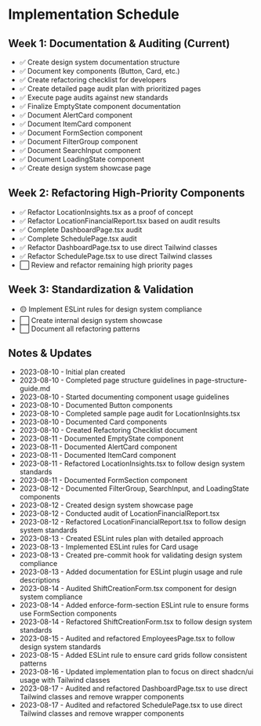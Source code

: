 # Implementation Schedule

## Week 1: Documentation & Auditing (Current)

- ✅ Create design system documentation structure
- ✅ Document key components (Button, Card, etc.)
- ✅ Create refactoring checklist for developers
- ✅ Create detailed page audit plan with prioritized pages
- ✅ Execute page audits against new standards
- ✅ Finalize EmptyState component documentation
- ✅ Document AlertCard component
- ✅ Document ItemCard component
- ✅ Document FormSection component
- ✅ Document FilterGroup component
- ✅ Document SearchInput component
- ✅ Document LoadingState component
- ✅ Create design system showcase page

## Week 2: Refactoring High-Priority Components

- ✅ Refactor LocationInsights.tsx as a proof of concept
- ✅ Refactor LocationFinancialReport.tsx based on audit results
- ✅ Complete DashboardPage.tsx audit
- ✅ Complete SchedulePage.tsx audit
- ✅ Refactor DashboardPage.tsx to use direct Tailwind classes
- ✅ Refactor SchedulePage.tsx to use direct Tailwind classes
- ⬜️ Review and refactor remaining high priority pages

## Week 3: Standardization & Validation

- 🟡 Implement ESLint rules for design system compliance
- ⬜️ Create internal design system showcase
- ⬜️ Document all refactoring patterns

## Notes & Updates

- 2023-08-10 - Initial plan created
- 2023-08-10 - Completed page structure guidelines in page-structure-guide.md
- 2023-08-10 - Started documenting component usage guidelines
- 2023-08-10 - Documented Button components
- 2023-08-10 - Completed sample page audit for LocationInsights.tsx
- 2023-08-10 - Documented Card components
- 2023-08-10 - Created Refactoring Checklist document
- 2023-08-11 - Documented EmptyState component
- 2023-08-11 - Documented AlertCard component
- 2023-08-11 - Documented ItemCard component
- 2023-08-11 - Refactored LocationInsights.tsx to follow design system standards
- 2023-08-11 - Documented FormSection component
- 2023-08-12 - Documented FilterGroup, SearchInput, and LoadingState components
- 2023-08-12 - Created design system showcase page
- 2023-08-12 - Conducted audit of LocationFinancialReport.tsx
- 2023-08-12 - Refactored LocationFinancialReport.tsx to follow design system standards
- 2023-08-13 - Created ESLint rules plan with detailed approach
- 2023-08-13 - Implemented ESLint rules for Card usage
- 2023-08-13 - Created pre-commit hook for validating design system compliance
- 2023-08-13 - Added documentation for ESLint plugin usage and rule descriptions
- 2023-08-14 - Audited ShiftCreationForm.tsx component for design system compliance
- 2023-08-14 - Added enforce-form-section ESLint rule to ensure forms use FormSection components
- 2023-08-14 - Refactored ShiftCreationForm.tsx to follow design system standards
- 2023-08-15 - Audited and refactored EmployeesPage.tsx to follow design system standards
- 2023-08-15 - Added ESLint rule to ensure card grids follow consistent patterns
- 2023-08-16 - Updated implementation plan to focus on direct shadcn/ui usage with Tailwind classes
- 2023-08-17 - Audited and refactored DashboardPage.tsx to use direct Tailwind classes and remove wrapper components
- 2023-08-17 - Audited and refactored SchedulePage.tsx to use direct Tailwind classes and remove wrapper components
